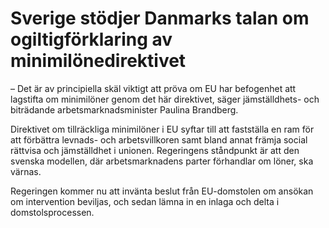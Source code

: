 # Sverige stödjer Danmarks talan om ogiltigförklaring av minimilönedirektivet

– Det är av principiella skäl viktigt att pröva om EU har befogenhet att lagstifta om minimilöner genom det här direktivet, säger jämställdhets- och biträdande arbetsmarknadsminister Paulina Brandberg.

Direktivet om tillräckliga minimilöner i EU syftar till att fastställa en ram för att förbättra levnads- och arbetsvillkoren samt bland annat främja social rättvisa och jämställdhet i unionen. Regeringens ståndpunkt är att den svenska modellen, där arbetsmarknadens parter förhandlar om löner, ska värnas.

Regeringen kommer nu att invänta beslut från EU-domstolen om ansökan om intervention beviljas, och sedan lämna in en inlaga och delta i domstolsprocessen.
